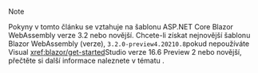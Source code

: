 > [!NOTE]
> Pokyny v tomto článku se vztahuje na šablonu ASP.NET Core Blazor WebAssembly verze 3.2 nebo novější. Chcete-li získat nejnovější šablonu Blazor WebAssembly (verze), `3.2.0-preview4.20210.8`pokud nepoužíváte Visual <xref:blazor/get-started>Studio verze 16.6 Preview 2 nebo novější, přečtěte si další informace naleznete v tématu .
